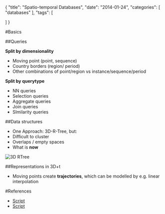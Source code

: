 {
  "title": "Spatio-temporal Databases",
  "date": "2014-01-24",
  "categories": [
    "databases"
  ],
  "tags": [
    
  ]
}

#Basics

##Queries

**Split by dimensionality**

- Moving point (point, sequence)
- Country borders (region/ period)
- Other combinations of point/region vs instance/sequence/period

**Split by querytype**

- NN queries
- Selection queries
- Aggregate queries
- Join queries
- SImilarity queries

##Data structures

- One Approach: 3D-R-Tree, but:
- Difficult to cluster
- Overlaps / empty spaces
- What is **now**

![3D RTree]({{urls.media}}/gertz/rdb/3dr_tree.png)

##Representations in 3D+t

- Moving points create **trajectories**, which can be modelled by e.g. linear interpolation


#References

- [Script]({{urls.media}}/06_std-3.pdf)
- [Script]({{urls.media}}/06_std-4.pdf)
